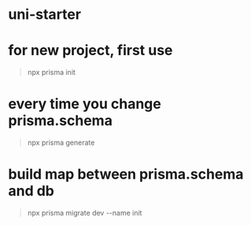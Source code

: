 # uni-starter

# for new project, first use
> npx prisma init

# every time you change prisma.schema
> npx prisma generate


# build map between prisma.schema and db
> npx prisma migrate dev --name init
